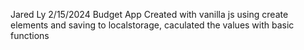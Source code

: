 Jared Ly
2/15/2024
Budget App
Created with vanilla js using create elements and saving to localstorage, caculated the values with basic functions
